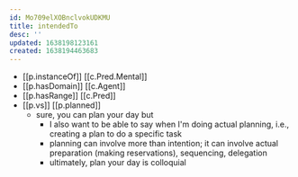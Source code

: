```yaml
---
id: Mo709elXOBnclvokUDKMU
title: intendedTo
desc: ''
updated: 1638198123161
created: 1638194463683
---
```


- [[p.instanceOf]] [[c.Pred.Mental]]
- [[p.hasDomain]] [[c.Agent]]
- [[p.hasRange]] [[c.Pred]] 
- [[p.vs]] [[p.planned]]
  - sure, you can plan your day but
    - I also want to be able to say when I'm doing actual planning, i.e., creating a plan to do a specific task
    - planning can involve more than intention; it can involve actual preparation (making reservations), sequencing, delegation
    - ultimately, plan your day is colloquial
